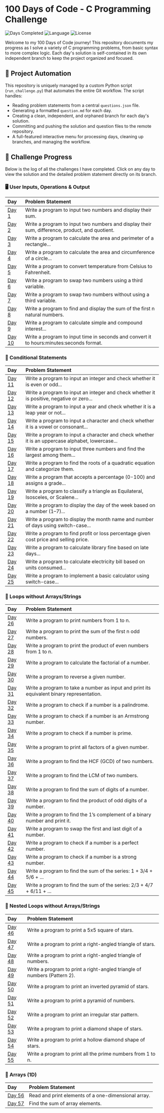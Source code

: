 # 100 Days of Code - C Programming Challenge

![Days Completed](https://img.shields.io/badge/Days%20Completed-57%2F100-brightgreen?style=for-the-badge)
![Language](https://img.shields.io/badge/Language-C-00599C?style=for-the-badge&logo=c)
![License](https://img.shields.io/badge/License-MIT-yellow?style=for-the-badge)

Welcome to my 100 Days of Code journey! This repository documents my progress as I solve a variety of C programming problems, from basic syntax to more complex logic. Each day's solution is self-contained in its own independent branch to keep the project organized and focused.

## 🤖 Project Automation

This repository is uniquely managed by a custom Python script (`run_challenge.py`) that automates the entire Git workflow. The script handles:
- Reading problem statements from a central `questions.json` file.
- Generating a formatted `question.md` for each day.
- Creating a clean, independent, and orphaned branch for each day's solution.
- Committing and pushing the solution and question files to the remote repository.
- A full-featured interactive menu for processing days, cleaning up branches, and managing the workflow.

## 🚀 Challenge Progress

Below is the log of all the challenges I have completed. Click on any day to view the solution and the detailed problem statement directly on its branch.

### 🖥️ User Inputs, Operations & Output
| Day | Problem Statement |
| :--- | :--- |
| [Day 1](/tree/Day-1) | Write a program to input two numbers and display their sum. |
| [Day 2](/tree/Day-2) | Write a program to input two numbers and display their sum, difference, product, and quotient. |
| [Day 3](/tree/Day-3) | Write a program to calculate the area and perimeter of a rectangle... |
| [Day 4](/tree/Day-4) | Write a program to calculate the area and circumference of a circle... |
| [Day 5](/tree/Day-5) | Write a program to convert temperature from Celsius to Fahrenheit. |
| [Day 6](/tree/Day-6) | Write a program to swap two numbers using a third variable. |
| [Day 7](/tree/Day-7) | Write a program to swap two numbers without using a third variable. |
| [Day 8](/tree/Day-8) | Write a program to find and display the sum of the first n natural numbers. |
| [Day 9](/tree/Day-9) | Write a program to calculate simple and compound interest... |
| [Day 10](/tree/Day-10) | Write a program to input time in seconds and convert it to hours:minutes:seconds format. |

### 🔀 Conditional Statements
| Day | Problem Statement |
| :--- | :--- |
| [Day 11](/tree/Day-11) | Write a program to input an integer and check whether it is even or odd... |
| [Day 12](/tree/Day-12) | Write a program to input an integer and check whether it is positive, negative or zero... |
| [Day 13](/tree/Day-13) | Write a program to input a year and check whether it is a leap year or not... |
| [Day 14](/tree/Day-14) | Write a program to input a character and check whether it is a vowel or consonant... |
| [Day 15](/tree/Day-15) | Write a program to input a character and check whether it is an uppercase alphabet, lowercase... |
| [Day 16](/tree/Day-16) | Write a program to input three numbers and find the largest among them... |
| [Day 17](/tree/Day-17) | Write a program to find the roots of a quadratic equation and categorize them. |
| [Day 18](/tree/Day-18) | Write a program that accepts a percentage (0-100) and assigns a grade... |
| [Day 19](/tree/Day-19) | Write a program to classify a triangle as Equilateral, Isosceles, or Scalene... |
| [Day 20](/tree/Day-20) | Write a program to display the day of the week based on a number (1–7)... |
| [Day 21](/tree/Day-21) | Write a program to display the month name and number of days using switch-case... |
| [Day 22](/tree/Day-22) | Write a program to find profit or loss percentage given cost price and selling price. |
| [Day 23](/tree/Day-23) | Write a program to calculate library fine based on late days... |
| [Day 24](/tree/Day-24) | Write a program to calculate electricity bill based on units consumed... |
| [Day 25](/tree/Day-25) | Write a program to implement a basic calculator using switch-case... |

### 🔁 Loops without Arrays/Strings
| Day | Problem Statement |
| :--- | :--- |
| [Day 26](/tree/Day-26) | Write a program to print numbers from 1 to n. |
| [Day 27](/tree/Day-27) | Write a program to print the sum of the first n odd numbers. |
| [Day 28](/tree/Day-28) | Write a program to print the product of even numbers from 1 to n. |
| [Day 29](/tree/Day-29) | Write a program to calculate the factorial of a number. |
| [Day 30](/tree/Day-30) | Write a program to reverse a given number. |
| [Day 31](/tree/Day-31) | Write a program to take a number as input and print its equivalent binary representation. |
| [Day 32](/tree/Day-32) | Write a program to check if a number is a palindrome. |
| [Day 33](/tree/Day-33) | Write a program to check if a number is an Armstrong number. |
| [Day 34](/tree/Day-34) | Write a program to check if a number is prime. |
| [Day 35](/tree/Day-35) | Write a program to print all factors of a given number. |
| [Day 36](/tree/Day-36) | Write a program to find the HCF (GCD) of two numbers. |
| [Day 37](/tree/Day-37) | Write a program to find the LCM of two numbers. |
| [Day 38](/tree/Day-38) | Write a program to find the sum of digits of a number. |
| [Day 39](/tree/Day-39) | Write a program to find the product of odd digits of a number. |
| [Day 40](/tree/Day-40) | Write a program to find the 1’s complement of a binary number and print it. |
| [Day 41](/tree/Day-41) | Write a program to swap the first and last digit of a number. |
| [Day 42](/tree/Day-42) | Write a program to check if a number is a perfect number. |
| [Day 43](/tree/Day-43) | Write a program to check if a number is a strong number. |
| [Day 44](/tree/Day-44) | Write a program to find the sum of the series: 1 + 3/4 + 5/6 + ... |
| [Day 45](/tree/Day-45) | Write a program to find the sum of the series: 2/3 + 4/7 + 6/11 + ... |

### 🔄 Nested Loops without Arrays/Strings
| Day | Problem Statement |
| :--- | :--- |
| [Day 46](/tree/Day-46) | Write a program to print a 5x5 square of stars. |
| [Day 47](/tree/Day-47) | Write a program to print a right-angled triangle of stars. |
| [Day 48](/tree/Day-48) | Write a program to print a right-angled triangle of numbers. |
| [Day 49](/tree/Day-49) | Write a program to print a right-angled triangle of numbers (Pattern 2). |
| [Day 50](/tree/Day-50) | Write a program to print an inverted pyramid of stars. |
| [Day 51](/tree/Day-51) | Write a program to print a pyramid of numbers. |
| [Day 52](/tree/Day-52) | Write a program to print an irregular star pattern. |
| [Day 53](/tree/Day-53) | Write a program to print a diamond shape of stars. |
| [Day 54](/tree/Day-54) | Write a program to print a hollow diamond shape of stars. |
| [Day 55](/tree/Day-55) | Write a program to print all the prime numbers from 1 to n. |

### 🔢 Arrays (1D)
| Day | Problem Statement |
| :--- | :--- |
| [Day 56](/tree/Day-56) | Read and print elements of a one-dimensional array. |
| [Day 57](/tree/Day-57) | Find the sum of array elements. |
